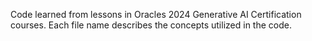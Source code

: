 Code learned from lessons in Oracles 2024 Generative AI Certification courses. Each file name describes the concepts utilized in the code.
